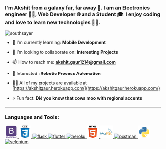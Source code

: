 <h3>I'm Akshit from a galaxy far, far away 🌌. I am an Electronics engineer 🐱‍💻, Web Developer 🌐 and a Student 🎓. I enjoy coding and love to learn new technologies 👨‍💻.</h3>

<p align="left"> <img src="https://komarev.com/ghpvc/?username=southsayer&label=Profile%20views&color=0e75b6&style=flat" alt="southsayer" /> </p>

- 🌱 I’m currently learning: **Mobile Development**

- 👯 I’m looking to collaborate on: **Interesting Projects**

- 📫 How to reach me: **akshit.gaur1214@gmail.com**

- 👀 Interested : **Robotic Process Automation**

- 👨‍💻 All of my projects are available at [https://akshitgaur.herokuapp.com/](https://akshitgaur.herokuapp.com/)

- ⚡ Fun fact: **Did you know that cows moo with regional accents**

<hr></hr>

<h3 align="left">Languages and Tools:</h3>
<p align="left"> <a href="https://getbootstrap.com" target="_blank"> <img src="https://raw.githubusercontent.com/devicons/devicon/master/icons/bootstrap/bootstrap-plain-wordmark.svg" alt="bootstrap" width="40" height="40"/> </a> <a href="https://www.w3schools.com/css/" target="_blank"> <img src="https://raw.githubusercontent.com/devicons/devicon/master/icons/css3/css3-original-wordmark.svg" alt="css3" width="40" height="40"/> </a> <a href="https://flask.palletsprojects.com/" target="_blank"> <img src="https://www.vectorlogo.zone/logos/pocoo_flask/pocoo_flask-icon.svg" alt="flask" width="40" height="40"/> </a> <a href="https://flutter.dev" target="_blank"> <img src="https://www.vectorlogo.zone/logos/flutterio/flutterio-icon.svg" alt="flutter" width="40" height="40"/> </a> <a href="https://heroku.com" target="_blank"> <img src="https://www.vectorlogo.zone/logos/heroku/heroku-icon.svg" alt="heroku" width="40" height="40"/> </a> <a href="https://www.w3.org/html/" target="_blank"> <img src="https://raw.githubusercontent.com/devicons/devicon/master/icons/html5/html5-original-wordmark.svg" alt="html5" width="40" height="40"/> </a> <a href="https://www.mysql.com/" target="_blank"> <img src="https://raw.githubusercontent.com/devicons/devicon/master/icons/mysql/mysql-original-wordmark.svg" alt="mysql" width="40" height="40"/> </a> <a href="https://postman.com" target="_blank"> <img src="https://www.vectorlogo.zone/logos/getpostman/getpostman-icon.svg" alt="postman" width="40" height="40"/> </a> <a href="https://www.python.org" target="_blank"> <img src="https://raw.githubusercontent.com/devicons/devicon/master/icons/python/python-original.svg" alt="python" width="40" height="40"/> </a> <a href="https://www.selenium.dev" target="_blank"> <img src="https://raw.githubusercontent.com/detain/svg-logos/780f25886640cef088af994181646db2f6b1a3f8/svg/selenium-logo.svg" alt="selenium" width="40" height="40"/> </a> </p>






<!---
southsayer/southsayer is a ✨ special ✨ repository because its `README.md` (this file) appears on your GitHub profile.
You can click the Preview link to take a look at your changes.
--->
